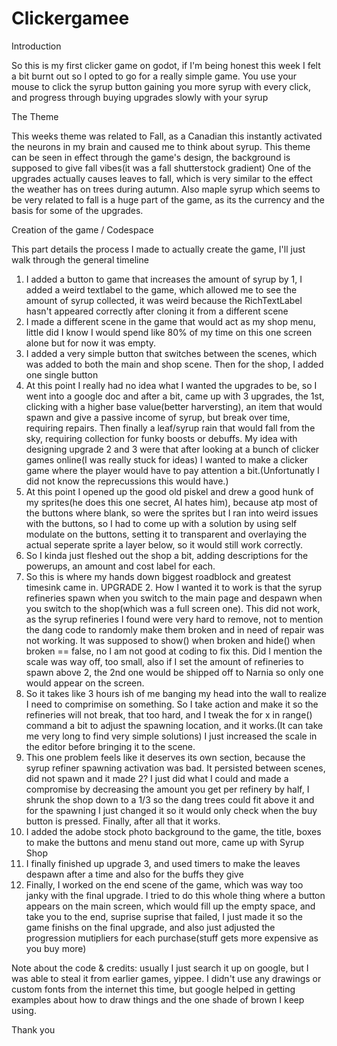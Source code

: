 # Clickergamee

Introduction

So this is my first clicker game on godot, if I'm being honest this week I felt a bit burnt out so I opted to go for a really simple game.
You use your mouse to click the syrup button gaining you more syrup with every click, and progress through buying upgrades slowly with your syrup

The Theme

This weeks theme was related to Fall, as a Canadian this instantly activated the neurons in my brain and caused me to think about syrup.
This theme can be seen in effect through the game's design, the background is supposed to give fall vibes(it was a fall shutterstock gradient)
One of the upgrades actually causes leaves to fall, which is very similar to the effect the weather has on trees during autumn.
Also maple syrup which seems to be very related to fall is a huge part of the game, as its the currency and the basis for some of the upgrades.

Creation of the game / Codespace

This part details the process I made to actually create the game, I'll just walk through the general timeline
1. I added a button to game that increases the amount of syrup by 1, I added a weird textlabel to the game, which allowed me to see the amount
  of syrup collected, it was weird because the RichTextLabel hasn't appeared correctly after cloning it from a different scene
2. I made a different scene in the game that would act as my shop menu, little did I know I would spend like 80% of my time on this one screen alone
   but for now it was empty.
3. I added a very simple button that switches between the scenes, which was added to both the main and shop scene. Then for the shop, I added one
   single button
4. At this point I really had no idea what I wanted the upgrades to be, so I went into a google doc and after a bit, came up with 3 upgrades,
   the 1st, clicking with a higher base value(better harversting), an item that would spawn and give a passive income of syrup, but break over
   time, requiring repairs. Then finally a leaf/syrup rain that would fall from the sky, requiring collection for funky boosts or debuffs. My
   idea with designing upgrade 2 and 3 were that after looking at a bunch of clicker games online(I was really stuck for ideas) I wanted to make
   a clicker game where the player would have to pay attention a bit.(Unfortunatly I did not know the reprecussions this would have.)
5. At this point I opened up the good old piskel and drew a good hunk of my sprites(he does this one secret, AI hates him), because atp most of the buttons where blank, so were the sprites
  but I ran into weird issues with the buttons, so I had to come up with a solution by using self modulate on the buttons, setting it to transparent
  and overlaying the actual seperate sprite a layer below, so it would still work correctly.
6. So I kinda just fleshed out the shop a bit, adding descriptions for the powerups, an amount and cost label for each.
7. So this is where my hands down biggest roadblock and greatest timesink came in. UPGRADE 2. How I wanted it to work is that the syrup refineries spawn when you switch to
   the main page and despawn when you switch to the shop(which was a full screen one). This did not work, as the syrup refineries I found were very hard to remove, not to
   mention the dang code to randomly make them broken and in need of repair was not working. It was supposed to show() when broken and hide() when broken == false, no I am
   not good at coding to fix this. Did I mention the scale was way off, too small, also if I set the amount of refineries to spawn above 2, the 2nd one would be shipped off
   to Narnia so only one would appear on the screen.
8. So it takes like 3 hours ish of me banging my head into the wall to realize I need to comprimise on something. So I take action and make it so the refineries will not
   break, that too hard, and I tweak the for x in range() command a bit to adjust the spawning location, and it works.(It can take me very long to find very simple solutions)
   I just increased the scale in the editor before bringing it to the scene.
9. This one problem feels like it deserves its own section, because the syrup refiner spawning activation was bad. It persisted between scenes, did not spawn and it made 2?
    I just did what I could and made a compromise by decreasing the amount you get per refinery by half, I shrunk the shop down to a 1/3 so the dang trees could fit above it
   and for the spawning I just changed it so it would only check when the buy button is pressed. Finally, after all that it works.
10. I added the adobe stock photo background to the game, the title, boxes to make the buttons and menu stand out more, came up with Syrup Shop
11. I finally finished up upgrade 3, and used timers to make the leaves despawn after a time and also for the buffs they give
12. Finally, I worked on the end scene of the game, which was way too janky with the final upgrade. I tried to do this whole thing where a button appears on the main screen,
    which would fill up the empty space, and take you to the end, suprise suprise that failed, I just made it so the game finishs on the final upgrade, and also just adjusted
    the progression mutipliers for each purchase(stuff gets more expensive as you buy more)

Note about the code & credits:
  usually I just search it up on google, but I was able to steal it from earlier games, yippee.
  I didn't use any drawings or custom fonts from the internet this time, but google helped in getting 
  examples about how to draw things and the one shade of brown I keep using.

  Thank you
